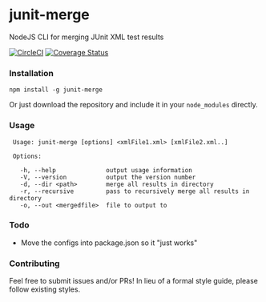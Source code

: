 # junit-merge
NodeJS CLI for merging JUnit XML test results

[![CircleCI](https://circleci.com/gh/drazisil/junit-merge.svg?style=shield)](https://circleci.com/gh/drazisil/junit-merge) [![Coverage Status](https://coveralls.io/repos/github/drazisil/junit-merge/badge.svg?branch=master)](https://coveralls.io/github/drazisil/junit-merge?branch=master)

### Installation

    npm install -g junit-merge

Or just download the repository and include it in your `node_modules` directly.

### Usage

 ```
  Usage: junit-merge [options] <xmlFile1.xml> [xmlFile2.xml..]

  Options:

    -h, --help              output usage information
    -V, --version           output the version number
    -d, --dir <path>        merge all results in directory
    -r, --recursive         pass to recursively merge all results in directory
    -o, --out <mergedfile>  file to output to
```

### Todo

* Move the configs into package.json so it "just works"

### Contributing

Feel free to submit issues and/or PRs!  In lieu of a formal style guide, 
please follow existing styles.